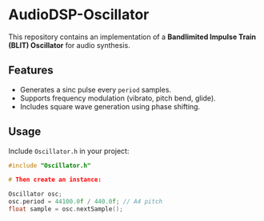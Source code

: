 # AudioDSP-Oscillator

This repository contains an implementation of a **Bandlimited Impulse Train (BLIT) Oscillator** for audio synthesis.

## Features
- Generates a sinc pulse every `period` samples.
- Supports frequency modulation (vibrato, pitch bend, glide).
- Includes square wave generation using phase shifting.

## Usage
Include `Oscillator.h` in your project:
```cpp
#include "Oscillator.h"

# Then create an instance:

Oscillator osc;
osc.period = 44100.0f / 440.0f; // A4 pitch
float sample = osc.nextSample();
